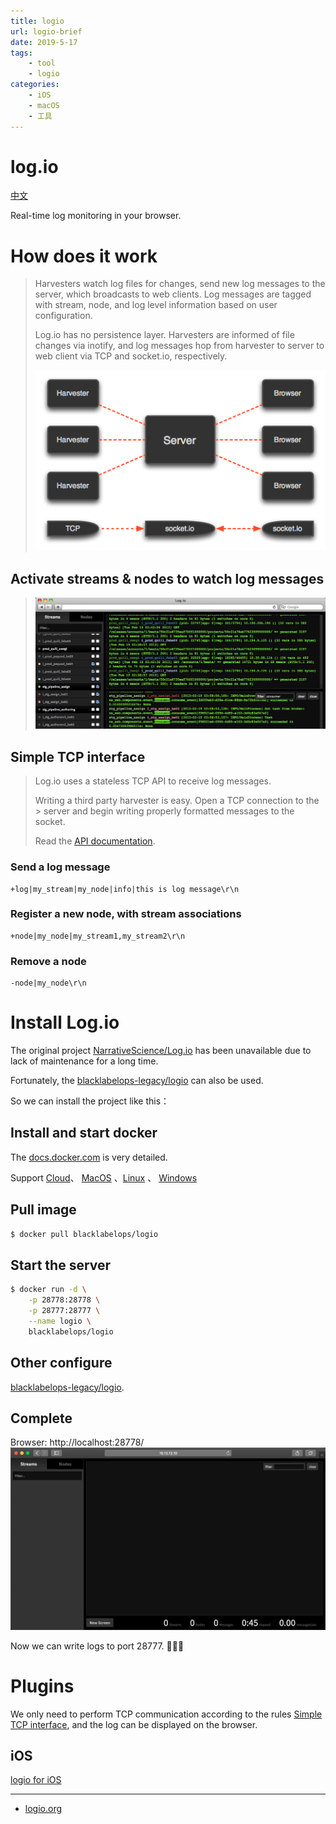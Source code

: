 ```yaml
---
title: logio
url: logio-brief
date: 2019-5-17
tags:
    - tool
    - logio
categories:
    - iOS
    - macOS
    - 工具
---
```


# log.io

[中文](https://madordie.github.io/post/logio-brief-zh-cn/)

Real-time log monitoring in your browser.

<!--more-->

# How does it work

> Harvesters watch log files for changes, send new log messages to the server, which broadcasts to web clients. Log messages are tagged with stream, node, and log level information based on user configuration.
>
> Log.io has no persistence layer. Harvesters are informed of file changes via inotify, and log messages hop from harvester to server to web client via TCP and socket.io, respectively.
>
> ![work io](/images/2019-05-17-10-03-13.png)

## Activate streams & nodes to watch log messages

> ![Activate streams & nodes to watch log messages](/images/2019-05-17-10-12-25.png)

## <a name="Simple TCP interface">Simple TCP interface</a>

> Log.io uses a stateless TCP API to receive log messages.
>
> Writing a third party harvester is easy. Open a TCP connection to the > server and begin writing properly formatted messages to the socket.
>
> Read the [API documentation](https://github.com/NarrativeScience/Log.io).

### Send a log message

```
+log|my_stream|my_node|info|this is log message\r\n
```

### Register a new node, with stream associations

```
+node|my_node|my_stream1,my_stream2\r\n
```

### Remove a node

```
-node|my_node\r\n
```

# Install Log.io

The original project [NarrativeScience/Log.io](https://github.com/NarrativeScience/Log.io) has been unavailable due to lack of maintenance for a long time.

Fortunately, the [blacklabelops-legacy/logio](https://github.com/blacklabelops-legacy/logio) can also be used.

So we can install the project like this：

## Install and start docker

The [docs.docker.com](https://docs.docker.com/install/) is very detailed.

Support [Cloud](https://docs.docker.com/install/)、 [MacOS](https://docs.docker.com/docker-for-mac/install/) 、[Linux](https://docs.docker.com/install/) 、 [Windows](https://docs.docker.com/docker-for-windows/install/)

## Pull image

```sh
$ docker pull blacklabelops/logio
```

## Start the server

```sh
$ docker run -d \
    -p 28778:28778 \
    -p 28777:28777 \
    --name logio \
    blacklabelops/logio
```

## Other configure

[blacklabelops-legacy/logio](https://github.com/blacklabelops-legacy/logio).

## Complete

Browser: http://localhost:28778/
![log.io server](/images/2019-05-17-10-40-18.png)

Now we can write logs to port 28777. 🎉🎉🎉

# Plugins

We only need to perform TCP communication according to the rules <a href="#Simple TCP interface">Simple TCP interface</a>, and the log can be displayed on the browser.

## iOS

[logio for iOS](https://github.com/madordie/logio)

-----

- [logio.org](http://logio.org/)